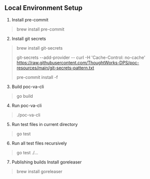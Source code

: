 ## Local Environment Setup
1. Install pre-commit
>  brew install pre-commit
2. Install git secrets
> brew install git-secrets
>
> git-secrets --add-provider -- curl -H 'Cache-Control: no-cache' https://raw.githubusercontent.com/ThoughtWorks-DPS/poc-resources/main/git-secrets-pattern.txt
>
> pre-commit install -f 
3. Build poc-va-cli
> go build
4. Run poc-va-cli
> ./poc-va-cli <cmd>
5. Run test files in current directory
> go test
6. Run all test files recursively
> go test ./...
7. Publishing builds
Install goreleaser
> brew install goreleaser
